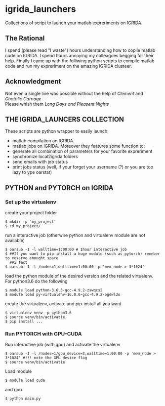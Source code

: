 # igrida_launchers
Collections of script to launch your matlab expreriments on IGRIDA. 

## The Rational
I spend (please read "I waste") hours understanding how to copile matlab code on IGRIDA.
I spend hours annoying my colleagues begging for their help.
Finally I came up with the folliwing python scripts to compile matlab code and run my expreriment on the amazing IGRIDA clusteer.

## Acknowledgment
Not even a single line was possible without the help of _Clement_ and _Chatalic Carnage_.  
Please whish them _Long Days and Pleasent Nights_

## THE IGRIDA_LAUNCERS COLLECTION
These scripts are python wrapper to easily launch:
- matlab compilation on IGRIDA.
- matlab jobs on IGRIDA.
Moreover they features some function to:
- generate all combination of parameters for your favorite expreriment
- synchronize local2igrida folders 
- send emails with job status
- print jobs status (well, if your forget your username (?) or you are too lazy to ype oarstat)

## PYTHON and PYTORCH on IGRIDA
### Set up the virtualenv
create your project folder

    $ mkdir -p 'my_project'
    $ cd my_project/
run a interactive job (otherwire python and virtualenv module are not available)

    $ oarsub -I -l walltime=1:00:00 # 1hour interactive job
    $ ##If you want to pip-install a huge module (such as pytorch) remeber to reserve enought space
      ##i fact 
    $ oarsub -I -l /nodes=1,walltime=1:00:00 -p 'mem_node > 3*1024'
load the python module of the desired version and the related virtualenv. For python3.6 do the following
    
    $ module load python-3.6.5-gcc-4.9.2-zswqcs2 
    $ module load py-virtualenv-16.0.0-gcc-4.9.2-ogdwl3o
create the virtualenv, activate and pip-install all you want
    
    $ virtualenv venv -p python3.6
    $ source venv/bin/activatie
    $ pip install ...

### Run PYTORCH with GPU-CUDA
Run interactive job (with gpu) and activate the virtualenv

    $ oarsub -I -l /nodes=1/gpu_device=2,walltime=1:00:00 -p 'mem_node > 3*1024' #!!! note the GPU device flag
    $ source venv/bin/activatie
Load module

    $ module load cuda
and goo

    $ python main.py
